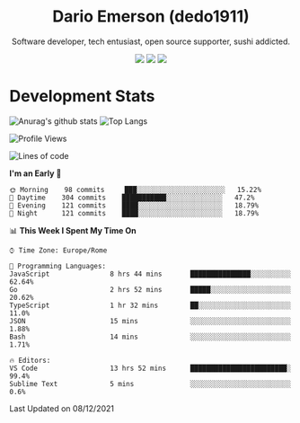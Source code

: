 <div align="center">
  
# Dario Emerson (dedo1911)
Software developer, tech entusiast, open source supporter, sushi addicted.

[![](https://img.shields.io/badge/-Linkedin-informational?style=for-the-badge&logo=linkedin&logoColor=white&color=2867B2)](http://linkedin.com/in/dedo1911)
[![](https://img.shields.io/badge/-Telegram-informational?style=for-the-badge&logo=telegram&logoColor=white&color=0088cc)](https://t.me/dedo1911)
[![](https://img.shields.io/badge/-Facebook-informational?style=for-the-badge&logo=facebook&logoColor=white&color=3b5998)](https://fb.com/dedo1911)

</div>

# Development Stats

![Anurag's github stats](https://github-readme-stats.vercel.app/api?username=dedo1911&count_private=true&show_icons=true&theme=chartreuse-dark)
![Top Langs](https://github-readme-stats.vercel.app/api/top-langs/?username=dedo1911&theme=chartreuse-dark&layout=compact)

<!--START_SECTION:waka-->
![Profile Views](http://img.shields.io/badge/Profile%20Views-0-blue)

![Lines of code](https://img.shields.io/badge/From%20Hello%20World%20I%27ve%20Written-37%20Thousand%20lines%20of%20code-blue)

**I'm an Early 🐤** 

```text
🌞 Morning    98 commits     ███░░░░░░░░░░░░░░░░░░░░░░   15.22% 
🌆 Daytime    304 commits    ███████████░░░░░░░░░░░░░░   47.2% 
🌃 Evening    121 commits    ████░░░░░░░░░░░░░░░░░░░░░   18.79% 
🌙 Night      121 commits    ████░░░░░░░░░░░░░░░░░░░░░   18.79%

```


📊 **This Week I Spent My Time On** 

```text
⌚︎ Time Zone: Europe/Rome

💬 Programming Languages: 
JavaScript               8 hrs 44 mins       ███████████████░░░░░░░░░░   62.64% 
Go                       2 hrs 52 mins       █████░░░░░░░░░░░░░░░░░░░░   20.62% 
TypeScript               1 hr 32 mins        ██░░░░░░░░░░░░░░░░░░░░░░░   11.0% 
JSON                     15 mins             ░░░░░░░░░░░░░░░░░░░░░░░░░   1.88% 
Bash                     14 mins             ░░░░░░░░░░░░░░░░░░░░░░░░░   1.71%

🔥 Editors: 
VS Code                  13 hrs 52 mins      ████████████████████████░   99.4% 
Sublime Text             5 mins              ░░░░░░░░░░░░░░░░░░░░░░░░░   0.6%

```


 Last Updated on 08/12/2021
<!--END_SECTION:waka-->

<!--
**dedo1911/dedo1911** is a ✨ _special_ ✨ repository because its `README.md` (this file) appears on your GitHub profile.

Here are some ideas to get you started:

- 🔭 I’m currently working on ...
- 🌱 I’m currently learning ...
- 👯 I’m looking to collaborate on ...
- 🤔 I’m looking for help with ...
- 💬 Ask me about ...
- 📫 How to reach me: ...
- 😄 Pronouns: ...
- ⚡ Fun fact: ...
-->
